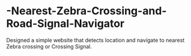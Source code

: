 # -Nearest-Zebra-Crossing-and-Road-Signal-Navigator
Designed a simple website that detects location and navigate to nearest Zebra crossing or Crossing Signal.
